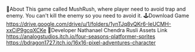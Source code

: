 🔴About
This game called MushRush, where player need to avoid trap and enemy. You can't kill the enemy so you need to avoid it. 
🕹️Download Game
https://drive.google.com/drive/u/1/folders/1ynTJq8vQKr6-IeUCMH-xxCiP9gcqXCKe
👤Developer
Nathanael Chendra Rusli
Assets Link
https://analogstudios.itch.io/four-seasons-platformer-sprites
https://bdragon1727.itch.io/16x16-pixel-adventures-character

